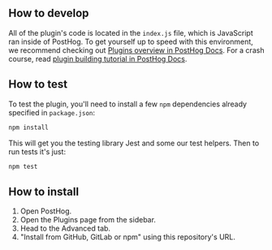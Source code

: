 ## How to develop

All of the plugin's code is located in the `index.js` file, which is JavaScript ran inside of PostHog.
To get yourself up to speed with this environment, we recommend checking out [Plugins overview in PostHog Docs](https://posthog.com/docs/plugins/build/overview).
For a crash course, read [plugin building tutorial in PostHog Docs](https://posthog.com/docs/plugins/build/tutorial).

## How to test

To test the plugin, you'll need to install a few `npm` dependencies already specified in `package.json`:
```bash
npm install
```

This will get you the testing library Jest and some our test helpers.
Then to run tests it's just:

```bash
npm test
```

## How to install

1. Open PostHog.
1. Open the Plugins page from the sidebar.
1. Head to the Advanced tab.
1. "Install from GitHub, GitLab or npm" using this repository's URL.
